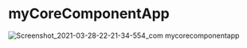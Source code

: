 # myCoreComponentApp
![Screenshot_2021-03-28-22-21-34-554_com mycorecomponentapp](https://user-images.githubusercontent.com/58290134/112760390-68fba500-9014-11eb-8050-7a8749a9df5d.jpg)
